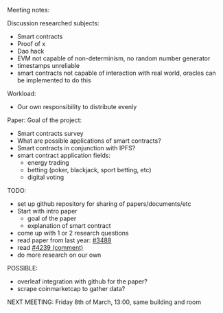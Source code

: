 Meeting notes:

Discussion researched subjects:

- Smart contracts
- Proof of x
- Dao hack
- EVM not capable of non-determinism, no random number generator
- timestamps unreliable
- smart contracts not capable of interaction with real world, oracles can be implemented to do this

Workload:

- Our own responsibility to distribute evenly

Paper:
 Goal of the project:

- Smart contracts survey
- What are possible applications of smart contracts?
- Smart contracts in conjunction with IPFS?
- smart contract application fields: 
  - energy trading
  - betting (poker, blackjack, sport betting, etc)
  - digital voting

TODO:

- set up github repository for sharing of papers/documents/etc
- Start with intro paper 
  - goal of the paper
  - explanation of smart contract
- come up with 1 or 2 research questions
- read paper from last year: [#3488](https://github.com/Tribler/tribler/issues/3488)
- read [#4239 (comment)](https://github.com/Tribler/tribler/issues/4239#issuecomment-468248738)
- do more research on our own

POSSIBLE:

- overleaf integration with github for the paper?
- scrape coinmarketcap to gather data?

NEXT MEETING: Friday 8th of March, 13:00, same building and room
